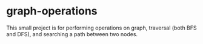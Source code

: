 # graph-operations
This small project is for performing operations on graph, traversal (both BFS and DFS), and searching a path between two nodes.
